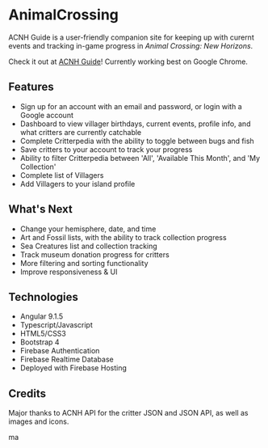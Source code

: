 # AnimalCrossing
ACNH Guide is a user-friendly companion site for keeping up with curernt events and tracking in-game progress in *Animal Crossing: New Horizons*. 

Check it out at [ACNH Guide](http://ac-guide.com)! Currently working best on Google Chrome. 

## Features
- Sign up for an account with an email and password, or login with a Google account
- Dashboard to view villager birthdays, current events, profile info, and what critters are currently catchable
- Complete Critterpedia with the ability to toggle between bugs and fish
- Save critters to your account to track your progress 
- Ability to filter Critterpedia between 'All', 'Available This Month', and 'My Collection' 
- Complete list of Villagers
- Add Villagers to your island profile

## What's Next
- Change your hemisphere, date, and time
- Art and Fossil lists, with the ability to track collection progress
- Sea Creatures list and collection tracking
- Track museum donation progress for critters
- More filtering and sorting functionality 
- Improve responsiveness & UI 

## Technologies
- Angular 9.1.5
- Typescript/Javascript
- HTML5/CSS3
- Bootstrap 4
- Firebase Authentication
- Firebase Realtime Database
- Deployed with Firebase Hosting

## Credits
Major thanks to ACNH API for the critter JSON and JSON API, as well as images and icons. 

ma
